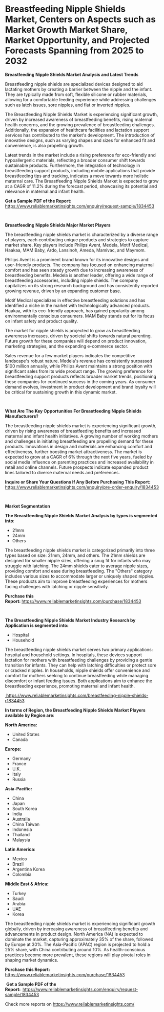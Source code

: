 <p><h1>Breastfeeding Nipple Shields Market, Centers on Aspects such as Market Growth Market Share, Market Opportunity, and Projected Forecasts Spanning from 2025 to 2032</h1></p><p><strong>Breastfeeding Nipple Shields Market Analysis and Latest Trends</strong></p>
<p><p>Breastfeeding nipple shields are specialized devices designed to aid lactating mothers by creating a barrier between the nipple and the infant. They are typically made from soft, flexible silicone or rubber materials, allowing for a comfortable feeding experience while addressing challenges such as latch issues, sore nipples, and flat or inverted nipples.</p><p>The Breastfeeding Nipple Shields Market is experiencing significant growth, driven by increased awareness of breastfeeding benefits, rising maternal health concerns, and the growing prevalence of breastfeeding challenges. Additionally, the expansion of healthcare facilities and lactation support services has contributed to the market's development. The introduction of innovative designs, such as varying shapes and sizes for enhanced fit and convenience, is also propelling growth.</p><p>Latest trends in the market include a rising preference for eco-friendly and hypoallergenic materials, reflecting a broader consumer shift towards sustainable products. Furthermore, the integration of technology in breastfeeding support products, including mobile applications that provide breastfeeding tips and tracking, indicates a move towards more holistic maternal care. The Breastfeeding Nipple Shields Market is expected to grow at a CAGR of 11.2% during the forecast period, showcasing its potential and relevance in maternal and infant health.</p></p>
<p><strong>Get a Sample PDF of the Report:&nbsp;</strong> <a href="https://www.reliablemarketinsights.com/enquiry/request-sample/1834453?utm_campaign=1887&utm_medium=2&utm_source=Github&utm_content=ia&utm_term=09022025&utm_id=breastfeeding-nipple-shields">https://www.reliablemarketinsights.com/enquiry/request-sample/1834453</a></p>
<p>&nbsp;</p>
<p><strong>Breastfeeding Nipple Shields Major Market Players</strong></p>
<p><p>The breastfeeding nipple shields market is characterized by a diverse range of players, each contributing unique products and strategies to capture market share. Key players include Philips Avent, Medela, Motif Medical, Haakaa, MAM Baby, Ardo, Lansinoh, Ameda, Mamivac, and Maymom. </p><p>Philips Avent is a prominent brand known for its innovative designs and user-friendly products. The company has focused on enhancing maternal comfort and has seen steady growth due to increasing awareness of breastfeeding benefits. Medela is another leader, offering a wide range of breastfeeding accessories, including nipple shields. The company capitalizes on its strong research background and has consistently reported growing revenue, driven by an expanding customer base.</p><p>Motif Medical specializes in effective breastfeeding solutions and has identified a niche in the market with technologically advanced products. Haakaa, with its eco-friendly approach, has gained popularity among environmentally conscious consumers. MAM Baby stands out for its focus on infant safety and product quality.</p><p>The market for nipple shields is projected to grow as breastfeeding awareness increases, driven by societal shifts towards natural parenting. Future growth for these companies will depend on product innovation, marketing strategies, and the expanding e-commerce sector.</p><p>Sales revenue for a few market players indicates the competitive landscape's robust nature. Medela's revenue has consistently surpassed $100 million annually, while Philips Avent maintains a strong position with significant sales from its wide product range. The growing preference for breastfeeding support products reflects broader market trends, positioning these companies for continued success in the coming years. As consumer demand evolves, investment in product development and brand loyalty will be critical for sustaining growth in this dynamic market.</p></p>
<p>&nbsp;</p>
<p><strong>What Are The Key Opportunities For Breastfeeding Nipple Shields Manufacturers?</strong></p>
<p><p>The breastfeeding nipple shields market is experiencing significant growth, driven by rising awareness of breastfeeding benefits and increased maternal and infant health initiatives. A growing number of working mothers and challenges in initiating breastfeeding are propelling demand for these products. Innovations in design and materials are enhancing comfort and effectiveness, further boosting market attractiveness. The market is expected to grow at a CAGR of 6% through the next five years, fueled by social media influence on parenting practices and increased availability in retail and online channels. Future prospects indicate expanded product lines tailored to diverse maternal needs and preferences.</p></p>
<p><strong>Inquire or Share Your Questions If Any Before Purchasing This Report:</strong> <a href="https://www.reliablemarketinsights.com/enquiry/pre-order-enquiry/1834453?utm_campaign=1887&utm_medium=2&utm_source=Github&utm_content=ia&utm_term=09022025&utm_id=breastfeeding-nipple-shields">https://www.reliablemarketinsights.com/enquiry/pre-order-enquiry/1834453</a></p>
<p>&nbsp;</p>
<p><strong>Market Segmentation</strong></p>
<p><strong>The Breastfeeding Nipple Shields Market Analysis by types is segmented into:</strong></p>
<p><ul><li>21mm</li><li>24mm</li><li>Others</li></ul></p>
<p><p>The breastfeeding nipple shields market is categorized primarily into three types based on size: 21mm, 24mm, and others. The 21mm shields are designed for smaller nipple sizes, offering a snug fit for infants who may struggle with latching. The 24mm shields cater to average nipple sizes, providing comfort and ease during breastfeeding. The "Others" category includes various sizes to accommodate larger or uniquely shaped nipples. These products aim to improve breastfeeding experiences for mothers facing challenges with latching or nipple sensitivity.</p></p>
<p><strong>Purchase this Report:&nbsp;</strong><a href="https://www.reliablemarketinsights.com/purchase/1834453?utm_campaign=1887&utm_medium=2&utm_source=Github&utm_content=ia&utm_term=09022025&utm_id=breastfeeding-nipple-shields">https://www.reliablemarketinsights.com/purchase/1834453</a></p>
<p>&nbsp;</p>
<p><strong>The Breastfeeding Nipple Shields Market Industry Research by Application is segmented into:</strong></p>
<p><ul><li>Hospital</li><li>Household</li></ul></p>
<p><p>The breastfeeding nipple shields market serves two primary applications: hospital and household settings. In hospitals, these devices support lactation for mothers with breastfeeding challenges by providing a gentle transition for infants. They can help with latching difficulties or protect sore or cracked nipples. In households, nipple shields offer convenience and comfort for mothers seeking to continue breastfeeding while managing discomfort or infant feeding issues. Both applications aim to enhance the breastfeeding experience, promoting maternal and infant health.</p></p>
<p><a href="https://www.reliablemarketinsights.com/breastfeeding-nipple-shields-r1834453?utm_campaign=1887&utm_medium=2&utm_source=Github&utm_content=ia&utm_term=09022025&utm_id=breastfeeding-nipple-shields">&nbsp;https://www.reliablemarketinsights.com/breastfeeding-nipple-shields-r1834453</a></p>
<p><strong>In terms of Region, the Breastfeeding Nipple Shields Market Players available by Region are:</strong></p>
<p>
    <p> <strong> North America: </strong>
        <ul>
            <li>United States</li>
            <li>Canada</li>
        </ul>
        </p> 
    <p> <strong> Europe: </strong>
        <ul>
            <li>Germany</li>
            <li>France</li>
            <li>U.K.</li>
            <li>Italy</li>
            <li>Russia</li>
        </ul>
        </p> 
    <p> <strong> Asia-Pacific: </strong>
        <ul>
            <li>China</li>
            <li>Japan</li>
            <li>South Korea</li>
            <li>India</li>
            <li>Australia</li>
            <li>China Taiwan</li>
            <li>Indonesia</li>
            <li>Thailand</li>
            <li>Malaysia</li>
        </ul>
        </p> 
    <p> <strong> Latin America: </strong>
        <ul>
            <li>Mexico</li>
            <li>Brazil</li>
            <li>Argentina Korea</li>
            <li>Colombia</li>
        </ul>
        </p> 
    <p> <strong> Middle East & Africa: </strong>
        <ul>
            <li>Turkey</li>
            <li>Saudi</li>
            <li>Arabia</li>
            <li>UAE</li>
            <li>Korea</li>
        </ul>
    </p>
    </p>
<p><p>The breastfeeding nipple shields market is experiencing significant growth globally, driven by increasing awareness of breastfeeding benefits and advancements in product design. North America (NA) is expected to dominate the market, capturing approximately 35% of the share, followed by Europe at 30%. The Asia-Pacific (APAC) region is projected to hold a 25% share, with China contributing around 10%. As health-conscious practices become more prevalent, these regions will play pivotal roles in shaping market dynamics.</p></p>
<p><strong>Purchase this Report: </strong><a href="https://www.reliablemarketinsights.com/purchase/1834453?utm_campaign=1887&utm_medium=2&utm_source=Github&utm_content=ia&utm_term=09022025&utm_id=breastfeeding-nipple-shields">https://www.reliablemarketinsights.com/purchase/1834453</a></p>
<p>&nbsp;<strong>Get a Sample PDF of the Report:&nbsp;&nbsp;</strong><a href="https://www.reliablemarketinsights.com/enquiry/request-sample/1834453?utm_campaign=1887&utm_medium=2&utm_source=Github&utm_content=ia&utm_term=09022025&utm_id=breastfeeding-nipple-shields">https://www.reliablemarketinsights.com/enquiry/request-sample/1834453</a></p>
<p><strong></strong></p>
<p>Check more reports on <a href="https://www.reliablemarketinsights.com/?utm_campaign=1887&utm_medium=2&utm_source=Github&utm_content=ia&utm_term=09022025&utm_id=breastfeeding-nipple-shields">https://www.reliablemarketinsights.com/</a></p>